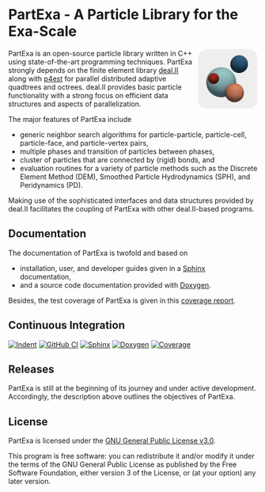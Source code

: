 # PartExa - A Particle Library for the Exa-Scale

<img align="right" width="120" height="120" src="doc/logo/logo_gray_rounded.png">

PartExa is an open-source particle library written in C++ using state-of-the-art programming techniques. PartExa strongly depends on the finite element library [deal.II](https://www.dealii.org/) along with [p4est](https://www.p4est.org/) for parallel distributed adaptive quadtrees and octrees. deal.II provides basic particle functionality with a strong focus on efficient data structures and aspects of parallelization.

The major features of PartExa include
* generic neighbor search algorithms for particle-particle, particle-cell, particle-face, and particle-vertex pairs,
* multiple phases and transition of particles between phases,
* cluster of particles that are connected by (rigid) bonds, and
* evaluation routines for a variety of particle methods such as the Discrete Element Method (DEM), Smoothed Particle Hydrodynamics (SPH), and Peridynamics (PD).

Making use of the sophisticated interfaces and data structures provided by deal.II facilitates the coupling of PartExa with other deal.II-based programs.

## Documentation

The documentation of PartExa is twofold and based on
* installation, user, and developer guides given in a [Sphinx](https://partexa.github.io/PartExa-Sphinx/) documentation,
* and a source code documentation provided with [Doxygen](https://partexa.github.io/PartExa-Doxygen/).

Besides, the test coverage of PartExa is given in this [coverage report](https://partexa.github.io/PartExa-Coverage/).

## Continuous Integration

[![Indent](https://github.com/PartExa/PartExa/workflows/Indent/badge.svg)](https://github.com/PartExa/PartExa/actions?query=workflow%3AIndent)
[![GitHub CI](https://github.com/PartExa/PartExa/workflows/GitHub%20CI/badge.svg)](https://github.com/PartExa/PartExa/actions?query=workflow%3A%22GitHub+CI%22)
[![Sphinx](https://github.com/PartExa/PartExa/workflows/Sphinx/badge.svg)](https://github.com/PartExa/PartExa/actions?query=workflow%3ASphinx)
[![Doxygen](https://github.com/PartExa/PartExa/workflows/Doxygen/badge.svg)](https://github.com/PartExa/PartExa/actions?query=workflow%3ADoxygen)
[![Coverage](https://github.com/PartExa/PartExa/workflows/Coverage/badge.svg)](https://github.com/PartExa/PartExa/actions?query=workflow%3ACoverage)

## Releases

PartExa is still at the beginning of its journey and under active development. Accordingly, the description above outlines the objectives of PartExa.

## License

PartExa is licensed under the [GNU General Public License v3.0](LICENSE).

This program is free software: you can redistribute it and/or modify it under the terms of the GNU General Public License as published by the Free Software Foundation, either version 3 of the License, or (at your option) any later version.
